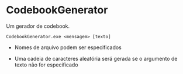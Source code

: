 # CodebookGenerator

Um gerador de codebook.

```
CodebookGenerator.exe <mensagem> [texto]
```

- Nomes de arquivo podem ser especificados

- Uma cadeia de caracteres aleatória será gerada se o argumento de texto não for especificado

